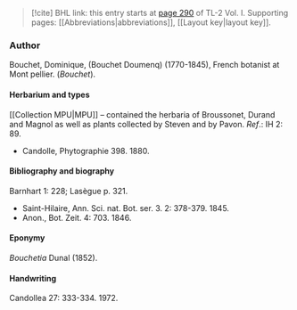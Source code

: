 > [!cite] BHL link: this entry starts at [page 290](https://www.biodiversitylibrary.org/item/103414#page/338/mode/1up) of TL-2 Vol. I.
> Supporting pages: [[Abbreviations|abbreviations]], [[Layout key|layout key]].

### Author

Bouchet, Dominique, (Bouchet Doumenq) (1770-1845), French botanist at Mont pellier. (*Bouchet*).

#### Herbarium and types

[[Collection MPU|MPU]] – contained the herbaria of Broussonet, Durand and Magnol as well as plants collected by Steven and by Pavon.
*Ref*.: IH 2: 89.
- Candolle, Phytographie 398. 1880.

#### Bibliography and biography

Barnhart 1: 228; Lasègue p. 321.
- Saint-Hilaire, Ann. Sci. nat. Bot. ser. 3. 2: 378-379. 1845.
- Anon., Bot. Zeit. 4: 703. 1846.

#### Eponymy

*Bouchetia* Dunal (1852).

#### Handwriting

Candollea 27: 333-334. 1972.

